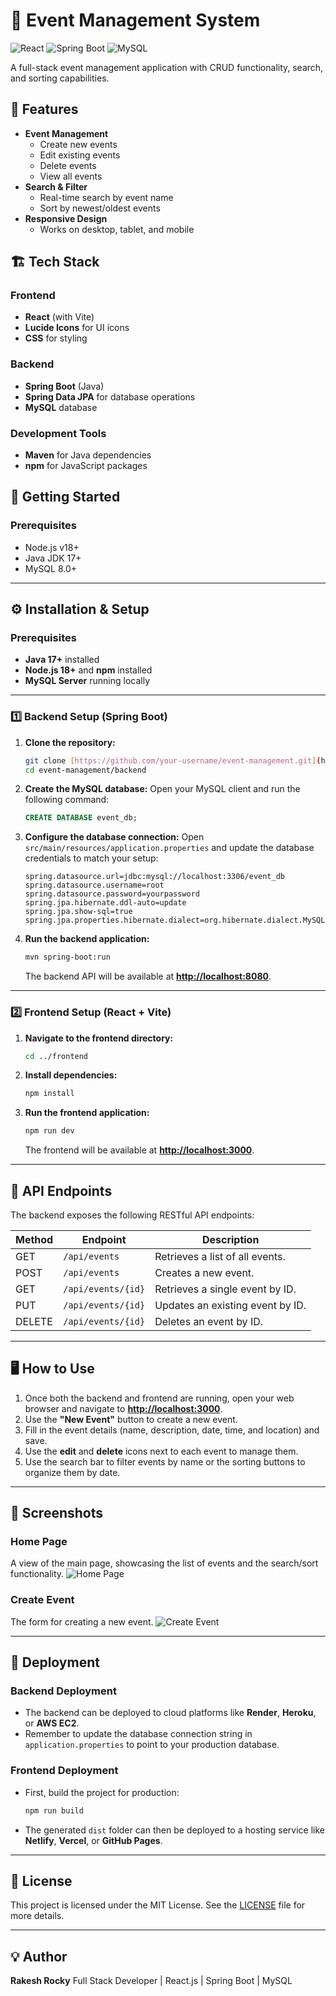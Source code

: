 # 📅 Event Management System

![React](https://img.shields.io/badge/React-20232A?style=for-the-badge&logo=react&logoColor=61DAFB)
![Spring Boot](https://img.shields.io/badge/Spring_Boot-6DB33F?style=for-the-badge&logo=spring&logoColor=white)
![MySQL](https://img.shields.io/badge/MySQL-005C84?style=for-the-badge&logo=mysql&logoColor=white)

A full-stack event management application with CRUD functionality, search, and sorting capabilities.

## 🌟 Features
- **Event Management**
  - Create new events
  - Edit existing events
  - Delete events
  - View all events
- **Search & Filter**
  - Real-time search by event name
  - Sort by newest/oldest events
- **Responsive Design**
  - Works on desktop, tablet, and mobile

## 🏗️ Tech Stack
### Frontend
- **React** (with Vite)
- **Lucide Icons** for UI icons
- **CSS** for styling

### Backend
- **Spring Boot** (Java)
- **Spring Data JPA** for database operations
- **MySQL** database

### Development Tools
- **Maven** for Java dependencies
- **npm** for JavaScript packages

## 🚀 Getting Started

### Prerequisites
- Node.js v18+
- Java JDK 17+
- MySQL 8.0+
---

## ⚙️ Installation & Setup

### Prerequisites
- **Java 17+** installed
- **Node.js 18+** and **npm** installed
- **MySQL Server** running locally

---

### 1️⃣ Backend Setup (Spring Boot)

1.  **Clone the repository:**
    ```bash
    git clone [https://github.com/your-username/event-management.git](https://github.com/your-username/event-management.git)
    cd event-management/backend
    ```

2.  **Create the MySQL database:**
    Open your MySQL client and run the following command:
    ```sql
    CREATE DATABASE event_db;
    ```

3.  **Configure the database connection:**
    Open `src/main/resources/application.properties` and update the database credentials to match your setup:
    ```properties
    spring.datasource.url=jdbc:mysql://localhost:3306/event_db
    spring.datasource.username=root
    spring.datasource.password=yourpassword
    spring.jpa.hibernate.ddl-auto=update
    spring.jpa.show-sql=true
    spring.jpa.properties.hibernate.dialect=org.hibernate.dialect.MySQL8Dialect
    ```

4.  **Run the backend application:**
    ```bash
    mvn spring-boot:run
    ```
    The backend API will be available at **[http://localhost:8080](http://localhost:8080)**.

---

### 2️⃣ Frontend Setup (React + Vite)

1.  **Navigate to the frontend directory:**
    ```bash
    cd ../frontend
    ```

2.  **Install dependencies:**
    ```bash
    npm install
    ```

3.  **Run the frontend application:**
    ```bash
    npm run dev
    ```
    The frontend will be available at **[http://localhost:3000](http://localhost:3000)**.

---

## 🔗 API Endpoints

The backend exposes the following RESTful API endpoints:

| Method | Endpoint           | Description                      |
| ------ | ------------------ | -------------------------------- |
| GET    | `/api/events`      | Retrieves a list of all events.  |
| POST   | `/api/events`      | Creates a new event.             |
| GET    | `/api/events/{id}` | Retrieves a single event by ID.  |
| PUT    | `/api/events/{id}` | Updates an existing event by ID. |
| DELETE | `/api/events/{id}` | Deletes an event by ID.          |

---

## 🖥 How to Use

1.  Once both the backend and frontend are running, open your web browser and navigate to **[http://localhost:3000](http://localhost:3000)**.
2.  Use the **"New Event"** button to create a new event.
3.  Fill in the event details (name, description, date, time, and location) and save.
4.  Use the **edit** and **delete** icons next to each event to manage them.
5.  Use the search bar to filter events by name or the sorting buttons to organize them by date.

---

## 📸 Screenshots

### Home Page
A view of the main page, showcasing the list of events and the search/sort functionality.
![Home Page](screenshots/homepage.png)

### Create Event
The form for creating a new event.
![Create Event](screenshots/create-event.png)

---

## 🚀 Deployment

### Backend Deployment
-   The backend can be deployed to cloud platforms like **Render**, **Heroku**, or **AWS EC2**.
-   Remember to update the database connection string in `application.properties` to point to your production database.

### Frontend Deployment
-   First, build the project for production:
    ```bash
    npm run build
    ```
-   The generated `dist` folder can then be deployed to a hosting service like **Netlify**, **Vercel**, or **GitHub Pages**.

---

## 📝 License

This project is licensed under the MIT License. See the [LICENSE](LICENSE) file for more details.

---

## 💡 Author

**Rakesh Rocky** Full Stack Developer | React.js | Spring Boot | MySQL
